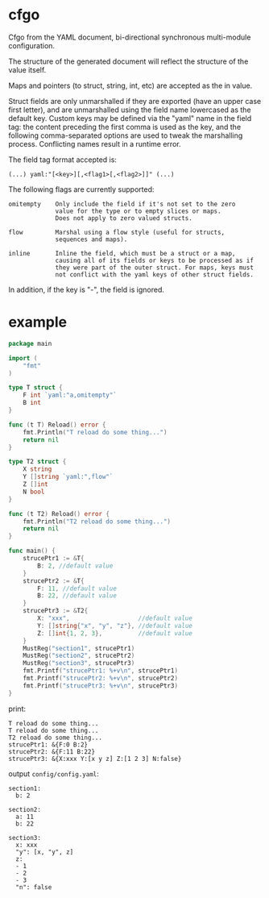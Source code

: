 # cfgo
Cfgo from the YAML document, bi-directional synchronous multi-module configuration.

The structure of the generated document will reflect the structure of the value itself.

Maps and pointers (to struct, string, int, etc) are accepted as the in value.

Struct fields are only unmarshalled if they are exported (have an upper case
first letter), and are unmarshalled using the field name lowercased as the
default key. Custom keys may be defined via the "yaml" name in the field
tag: the content preceding the first comma is used as the key, and the
following comma-separated options are used to tweak the marshalling process.
Conflicting names result in a runtime error.

The field tag format accepted is:

    (...) yaml:"[<key>][,<flag1>[,<flag2>]]" (...)

The following flags are currently supported:

    omitempty    Only include the field if it's not set to the zero
                 value for the type or to empty slices or maps.
                 Does not apply to zero valued structs.

    flow         Marshal using a flow style (useful for structs,
                 sequences and maps).

    inline       Inline the field, which must be a struct or a map,
                 causing all of its fields or keys to be processed as if
                 they were part of the outer struct. For maps, keys must
                 not conflict with the yaml keys of other struct fields.

In addition, if the key is "-", the field is ignored.

# example

```go
package main

import (
	"fmt"
)

type T struct {
	F int `yaml:"a,omitempty"`
	B int
}

func (t T) Reload() error {
	fmt.Println("T reload do some thing...")
	return nil
}

type T2 struct {
	X string
	Y []string `yaml:",flow"`
	Z []int
	N bool
}

func (t T2) Reload() error {
	fmt.Println("T2 reload do some thing...")
	return nil
}

func main() {
	strucePtr1 := &T{
		B: 2, //default value
	}
	strucePtr2 := &T{
		F: 11, //default value
		B: 22, //default value
	}
	strucePtr3 := &T2{
		X: "xxx",                   //default value
		Y: []string{"x", "y", "z"}, //default value
		Z: []int{1, 2, 3},          //default value
	}
	MustReg("section1", strucePtr1)
	MustReg("section2", strucePtr2)
	MustReg("section3", strucePtr3)
	fmt.Printf("strucePtr1: %+v\n", strucePtr1)
	fmt.Printf("strucePtr2: %+v\n", strucePtr2)
	fmt.Printf("strucePtr3: %+v\n", strucePtr3)
}
```

print:

```
T reload do some thing...
T reload do some thing...
T2 reload do some thing...
strucePtr1: &{F:0 B:2}
strucePtr2: &{F:11 B:22}
strucePtr3: &{X:xxx Y:[x y z] Z:[1 2 3] N:false}
```

output `config/config.yaml`:

```
section1:
  b: 2

section2:
  a: 11
  b: 22

section3:
  x: xxx
  "y": [x, "y", z]
  z:
  - 1
  - 2
  - 3
  "n": false

```